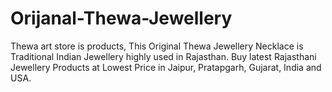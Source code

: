 # Orijanal-Thewa-Jewellery
Thewa art store is products, This Original Thewa Jewellery Necklace is Traditional Indian Jewellery highly used in Rajasthan. Buy latest Rajasthani Jewellery Products at Lowest Price in Jaipur, Pratapgarh, Gujarat, India and USA. 

